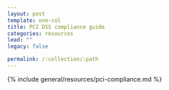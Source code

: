 ```yaml
---
layout: post
template: one-col
title: PCI DSS compliance guide
categories: resources
lead: ""
legacy: false

permalink: /:collection/:path
---
```


{% include general/resources/pci-compliance.md %}